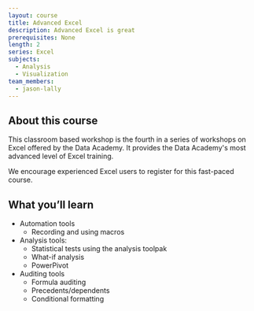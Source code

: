 ```yaml
---
layout: course
title: Advanced Excel
description: Advanced Excel is great
prerequisites: None
length: 2
series: Excel
subjects:
  - Analysis
  - Visualization
team_members:
  - jason-lally
---
```

## About this course
This classroom based workshop is the fourth in a series of workshops on Excel offered by the Data Academy.  It provides the Data Academy's most advanced level of Excel training.  

We encourage experienced Excel users to register for this fast-paced course.


## What you’ll learn

- Automation tools
	- Recording and using macros
- Analysis tools:
	- Statistical tests using the analysis toolpak
	- What-if analysis	
	- PowerPivot
- Auditing tools
	- Formula auditing
	- Precedents/dependents
	- Conditional formatting
